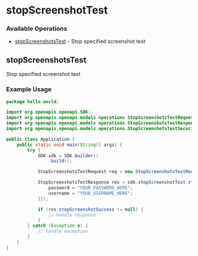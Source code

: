 # stopScreenshotTest

### Available Operations

* [stopScreenshotsTest](#stopscreenshotstest) - Stop specified screenshot test

## stopScreenshotsTest

Stop specified screenshot test

### Example Usage

```java
package hello.world;

import org.openapis.openapi.SDK;
import org.openapis.openapi.models.operations.StopScreenshotsTestRequest;
import org.openapis.openapi.models.operations.StopScreenshotsTestResponse;
import org.openapis.openapi.models.operations.StopScreenshotsTestSecurity;

public class Application {
    public static void main(String[] args) {
        try {
            SDK sdk = SDK.builder()
                .build();

            StopScreenshotsTestRequest req = new StopScreenshotsTestRequest("occaecati");            

            StopScreenshotsTestResponse res = sdk.stopScreenshotTest.stopScreenshotsTest(req, new StopScreenshotsTestSecurity("fugit", "deleniti") {{
                password = "YOUR_PASSWORD_HERE";
                username = "YOUR_USERNAME_HERE";
            }});

            if (res.stopScreenshotSuccess != null) {
                // handle response
            }
        } catch (Exception e) {
            // handle exception
        }
    }
}
```
